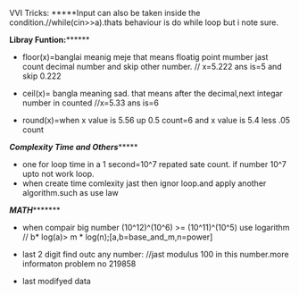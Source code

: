 VVI Tricks:
*****Input can also be taken inside the condition.//while(cin>>a).thats behaviour is do while loop but i note sure.





**********Libray Funtion:****************
* floor(x)=banglai meanig  meje that means floatig point mumber jast count decimal number and skip other      number. // x=5.222 ans is=5 and skip 0.222

* ceil(x)= bangla meaning sad. that means after the decimal,next integar number in counted //x=5.33 ans is=6
* round(x)=when x value is 5.56 up 0.5 count=6 and x value is 5.4 less .05 count


*****Complexity Time and Others**********
* one for loop time in a 1 second=10^7 repated sate count. if number 10^7 upto not work loop.
* when create  time comlexity jast then ignor loop.and apply another algorithm.such as use law  





***********MATH******************
* when compair big number (10^12)^(10^6) >= (10^11)^(10^5) use logarithm // b* log(a)> m * log(n);[a,b=base_and_m,n=power]

* last 2 digit find outc any number: //jast modulus 100 in this number.more informaton problem no 219858
* last modifyed data

